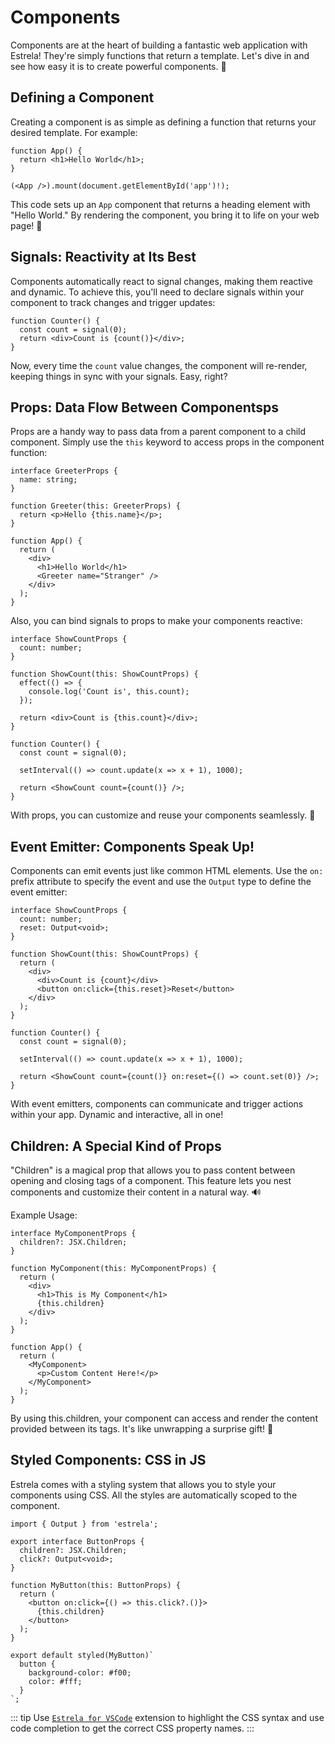 # Components

Components are at the heart of building a fantastic web application with Estrela! They're simply functions that return a template. Let's dive in and see how easy it is to create powerful components. 🚀

## Defining a Component

Creating a component is as simple as defining a function that returns your desired template. For example:

```tsx
function App() {
  return <h1>Hello World</h1>;
}

(<App />).mount(document.getElementById('app')!);
```

This code sets up an `App` component that returns a heading element with "Hello World." By rendering the component, you bring it to life on your web page! 🌟

## Signals: Reactivity at Its Best

Components automatically react to signal changes, making them reactive and dynamic. To achieve this, you'll need to declare signals within your component to track changes and trigger updates:

```tsx
function Counter() {
  const count = signal(0);
  return <div>Count is {count()}</div>;
}
```

Now, every time the `count` value changes, the component will re-render, keeping things in sync with your signals. Easy, right?

## Props: Data Flow Between Componentsps

Props are a handy way to pass data from a parent component to a child component. Simply use the `this` keyword to access props in the component function:

```tsx
interface GreeterProps {
  name: string;
}

function Greeter(this: GreeterProps) {
  return <p>Hello {this.name}</p>;
}

function App() {
  return (
    <div>
      <h1>Hello World</h1>
      <Greeter name="Stranger" />
    </div>
  );
}
```

Also, you can bind signals to props to make your components reactive:

```tsx
interface ShowCountProps {
  count: number;
}

function ShowCount(this: ShowCountProps) {
  effect(() => {
    console.log('Count is', this.count);
  });

  return <div>Count is {this.count}</div>;
}

function Counter() {
  const count = signal(0);

  setInterval(() => count.update(x => x + 1), 1000);

  return <ShowCount count={count()} />;
}
```

With props, you can customize and reuse your components seamlessly. 🎉

## Event Emitter: Components Speak Up!

Components can emit events just like common HTML elements. Use the `on:` prefix attribute to specify the event and use the `Output` type to define the event emitter:

```tsx
interface ShowCountProps {
  count: number;
  reset: Output<void>;
}

function ShowCount(this: ShowCountProps) {
  return (
    <div>
      <div>Count is {count}</div>
      <button on:click={this.reset}>Reset</button>
    </div>
  );
}

function Counter() {
  const count = signal(0);

  setInterval(() => count.update(x => x + 1), 1000);

  return <ShowCount count={count()} on:reset={() => count.set(0)} />;
}
```

With event emitters, components can communicate and trigger actions within your app. Dynamic and interactive, all in one!

## Children: A Special Kind of Props

"Children" is a magical prop that allows you to pass content between opening and closing tags of a component. This feature lets you nest components and customize their content in a natural way. 🔊

Example Usage:

```tsx
interface MyComponentProps {
  children?: JSX.Children;
}

function MyComponent(this: MyComponentProps) {
  return (
    <div>
      <h1>This is My Component</h1>
      {this.children}
    </div>
  );
}

function App() {
  return (
    <MyComponent>
      <p>Custom Content Here!</p>
    </MyComponent>
  );
}
```

By using this.children, your component can access and render the content provided between its tags. It's like unwrapping a surprise gift! 🎁

## Styled Components: CSS in JS

Estrela comes with a styling system that allows you to style your components using CSS. All the styles are automatically scoped to the component.

```tsx
import { Output } from 'estrela';

export interface ButtonProps {
  children?: JSX.Children;
  click?: Output<void>;
}

function MyButton(this: ButtonProps) {
  return (
    <button on:click={() => this.click?.()}>
      {this.children}
    </button>
  );
}

export default styled(MyButton)`
  button {
    background-color: #f00;
    color: #fff;
  }
`;
```

::: tip
Use [`Estrela for VSCode`](https://marketplace.visualstudio.com/items?itemName=estrelajs.estrela-vscode) extension to highlight the CSS syntax and use code completion to get the correct CSS property names.
:::

<!-- <iframe src="https://stackblitz.com/edit/estrelajs-component-state?ctl=1&embed=1&file=src/main.tsx&hideExplorer=1&hideNavigation=1&theme=light" style="width:100%;height:500px"></iframe> -->
